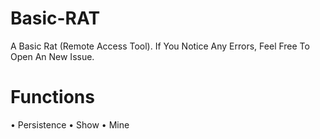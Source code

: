 # Basic-RAT
A Basic Rat (Remote Access Tool).
If You Notice Any Errors, Feel Free To Open An New Issue.

# Functions
• Persistence
• Show
• Mine
